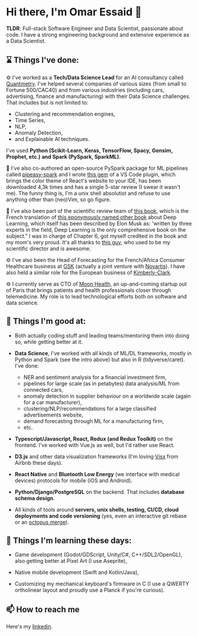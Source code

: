 # Hi there, I'm Omar Essaid 👋

**TLDR**: Full-stack Software Engineer and Data Scientist, passionate about code. I have a strong engineering background and extensive experience as a Data Scientist.

## ⌛ Things I've done:

⚙️ I've worked as a **Tech/Data Science Lead** for an AI consultancy called [Quantmetry](https://www.quantmetry.com/). I've helped several companies of various sizes (from small to Fortune 500/CAC40) and from various industries (including cars, advertising, finance and manufacturing) with their Data Science challenges. That includes but is not limited to:

- Clustering and recommendation engines, 
- Time Series, 
- NLP, 
- Anomaly Detection, 
- and Explainable AI techniques.

I've used **Python (Scikit-Learn, Keras, TensorFlow, Spacy, Gensim, Prophet, etc.) and Spark (PySpark, SparkML).**

💾 I've also co-authored an open-source PySpark package for ML pipelines called [pipeasy-spark](https://github.com/Quantmetry/pipeasy-spark) and I wrote [this gem](https://marketplace.visualstudio.com/items?itemName=MoonHealth.react-theme-faithful) of a VS Code plugin, which brings the color theme of React's website to your IDE, has been downloaded 4,3k times and has a single 5-star review (I swear it wasn't me). The funny thing is, I'm a unix shell absolutist and refuse to use anything other than (neo)Vim, so go figure.

📖 I've also been part of the scientific review team of [this book](https://www.amazon.com/Lapprentissage-profond-French-Yoshua-Bengio-ebook/dp/B07JJ8NH24/ref=sr_1_1?dchild=1&keywords=l%27apprentissage+profond&qid=1608226541&sr=8-1), which is the French translation of [this eponymously named other book](https://www.amazon.com/Deep-Learning-Adaptive-Computation-Machine/dp/0262035618/ref=sr_1_1?ie=UTF8&qid=1472485235&sr=8-1&keywords=deep+learning+book) about Deep Learning, which itself has been described by Elon Musk as: 'written by three experts in the field, Deep Learning is the only comprehensive book on the subject.” I was in charge of Chapter 6, got myself credited in the book and my mom's very proud. It's all thanks to [this guy](https://www.linkedin.com/in/nicolas-bousquet-1bb0502/), who used to be my scientific director and is awesome.

⚙️ I've also been the Head of Forecasting for the French/Africa Consumer Healthcare business at [GSK](https://www.gsk.com/) (actually a joint venture with [Novartis](https://www.novartis.com/)). I have also held a similar role for the European business of [Kimberly-Clark](https://www.kimberly-clark.com/).

⚙️ I currently serve as CTO of [Moon Health](https://moonhealth.ai), an up-and-coming startup out of Paris that brings patients and health professionals closer through telemedicine. My role is to lead technological efforts both on software and data science. 

## 🔭 Things I'm good at:

- Both actually coding stuff and leading teams/mentoring them into doing so, while getting better at it.

- **Data Science**, I've worked with all kinds of ML/DL frameworks, mostly in Python and Spark (see the intro above) but also in R (tidyverse/caret). I've done:
  - NER and sentiment analysis for a financial investment firm, 
  - pipelines for large scale (as in petabytes) data analysis/ML from connected cars, 
  - anomaly detection in supplier behaviour on a worldwide scale (again for a car manufacturer),
  - clustering/NLP/recommendations for a large classified advertisements website,
  - demand forecasting through ML for a manufacturing firm,
  - etc.

- **Typescript/Javascript, React, Redux (and Redux Toolkit)** on the frontend. I've worked with Vue.js as well, but I'd rather use React.

- **D3.js** and other data visualization frameworks (I'm loving [Visx](https://airbnb.io/visx/) from Airbnb these days).

- **React Native** and **Bluetooth Low Energy** (we interface with medical devices) protocols for mobile (iOS and Android).

- **Python/Django/PostgreSQL** on the backend. That includes **database schema design**.

- All kinds of tools around **servers, unix shells, testing, CI/CD, cloud deployments and code versioning** (yes, even an interactive git rebase or an [octopus merge](https://marc.info/?l=linux-kernel&m=139033182525831)).


## 🌱 Things I'm learning these days:

- Game development (Godot/GDScript, Unity/C#, C++/SDL2/OpenGL), also getting better at Pixel Art (I use Aseprite),

- Native mobile development (Swift and Kotlin/Java),

- Customizing my mechanical keyboard's firmware in C (I use a QWERTY ortholinear layout and proudly use a Planck if you're curious).


## 📫 How to reach me

Here's my [linkedin](https://www.linkedin.com/in/omar-essaid-b245503b/).


<!--
**oessaid/oessaid** is a ✨ _special_ ✨ repository because its `README.md` (this file) appears on your GitHub profile.

Here are some ideas to get you started:

- 🔭 I’m currently working on ...
- 🌱 I’m currently learning ...
- 👯 I’m looking to collaborate on ...
- 🤔 I’m looking for help with ...
- 💬 Ask me about ...
- 📫 How to reach me: ...
- 😄 Pronouns: ...
- ⚡ Fun fact: ...
-->
